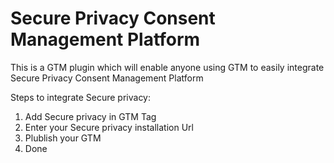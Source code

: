 # Secure Privacy Consent Management Platform 

This is a GTM plugin which will enable anyone using GTM to easily integrate Secure Privacy Consent Management Platform 

Steps to integrate Secure privacy:
1. Add Secure privacy in GTM Tag
2. Enter your Secure privacy installation Url
3. Plublish your GTM
4. Done